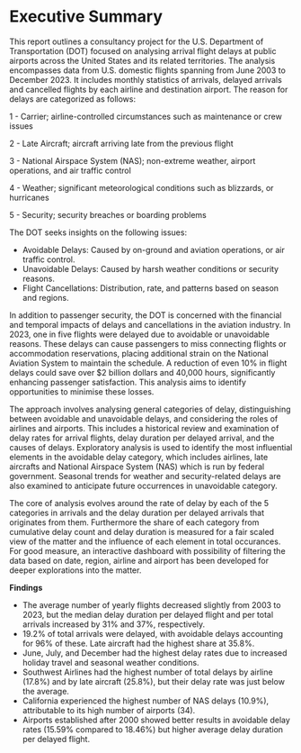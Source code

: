# Executive Summary

This report outlines a consultancy project for the U.S. Department of Transportation (DOT) focused on analysing arrival flight delays at public airports across the United States and its related territories. The analysis encompasses data from U.S. domestic flights spanning from June 2003 to December 2023. It includes monthly statistics of arrivals, delayed arrivals and cancelled flights by each airline and destination airport. The reason for delays are categorized as follows: 

1 - Carrier; airline-controlled circumstances such as maintenance or crew issues

2 - Late Aircraft; aircraft arriving late from the previous flight 

3 - National Airspace System (NAS); non-extreme weather, airport operations, and air traffic control 

4 - Weather; significant meteorological conditions such as blizzards, or hurricanes 

5 - Security; security breaches or boarding problems 

The DOT seeks insights on the following issues:

- Avoidable Delays: Caused by on-ground and aviation operations, or air traffic control.
- Unavoidable Delays: Caused by harsh weather conditions or security reasons.
- Flight Cancellations: Distribution, rate, and patterns based on season and regions.

In addition to passenger security, the DOT is concerned with the financial and temporal impacts of delays and cancellations in the aviation industry. In 2023, one in five flights were delayed due to avoidable or unavoidable reasons. These delays can cause passengers to miss connecting flights or accommodation reservations, placing additional strain on the National Aviation System to maintain the schedule. A reduction of even 10% in flight delays could save over $2 billion dollars and 40,000 hours, significantly enhancing passenger satisfaction. This analysis aims to identify opportunities to minimise these losses.

The approach involves analysing general categories of delay, distinguishing between avoidable and unavoidable delays, and considering the roles of airlines and airports. This includes a historical review and examination of delay rates for arrival flights, delay duration per delayed arrival, and the causes of delays. Exploratory analysis is used to identify the most influential elements in the avoidable delay category, which includes airlines, late aircrafts and National Airspace System (NAS) which is run by federal government. Seasonal trends for weather and security-related delays are also examined to anticipate future occurrences in unavoidable category.

The core of analysis evolves around the rate of delay by each of the 5 categories in arrivals and the delay duration per delayed arrivals that originates from them. Furthermore the share of each category from cumulative delay count and delay duration is measured for a fair scaled view of the matter and the influence of each element in total occurances. 
For good measure, an interactive dashboard with possibility of filtering the data based on date, region, airline and airport has been developed for deeper explorations into the matter.

**Findings**

- The average number of yearly flights decreased slightly from 2003 to 2023, but the median delay duration per delayed flight and per total arrivals increased by 31% and 37%, respectively.
- 19.2% of total arrivals were delayed, with avoidable delays accounting for 96% of these. Late aircraft had the highest share at 35.8%.
- June, July, and December had the highest delay rates due to increased holiday travel and seasonal weather conditions.
- Southwest Airlines had the highest number of total delays by airline (17.8%) and by late aircraft (25.8%), but their delay rate was just below the average.
- California experienced the highest number of NAS delays (10.9%), attributable to its high number of airports (34).
- Airports established after 2000 showed better results in avoidable delay rates (15.59% compared to 18.46%) but higher average delay duration per delayed flight.
